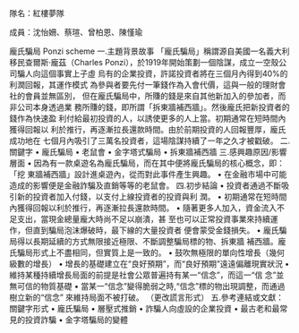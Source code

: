 隊名：紅樓夢隊

成員：沈怡姍、蔡瑄、曾柏恩、陳慬瑜

龐氏騙局
Ponzi scheme
⼀.主題背景故事
「龐氏騙局」稱謂源⾃美國⼀名義⼤利移民查爾斯·龐茲（Charles
Ponzi），於1919年開始策劃⼀個陰謀，成⽴⼀空殼公司騙⼈向這個事實上⼦虛
烏有的企業投資，許諾投資者將在三個⽉內得到40%的利潤回報，其運作模式
為參與者要先付⼀筆錢作為入會代價，這與⼀般的理財會社的會員並無區別，
但在龐氏騙局中，所賺的錢是來⾃其他新加入的參加者，⽽非公司本身透過業
務所賺的錢，即所謂「拆東牆補西牆」。然後龐氏把新投資者的錢作為快速盈
利付給最初投資的⼈，以誘使更多的⼈上當。初期通常在短時間內獲得回報以
利於推⾏，再逐漸拉長還款時間。由於前期投資的⼈回報豐厚，龐氏成功地在
七個⽉內吸引了三萬名投資者，這場陰謀持續了⼀年之久才被戳破。
⼆.關鍵字
• 龐氏騙局
• ⽼鼠會
• ⾦字塔式騙局
• 拆東牆補西牆
三.感興趣原因/影響層⾯
• 因為有⼀款桌遊名為龐氏騙局，⽽在其中便將龐氏騙局的核⼼概念，即：「挖
東牆補西牆」設計進桌遊內，從⽽對此事件產⽣興趣。
• 在⾦融市場中可能造成的影響便是⾦融詐騙及直銷等等的⽼鼠會。
四.初步結論
• 投資者通過不斷吸引新的投資者加入付錢，以⽀付上線投資者的投資與利
潤。
• 初期通常在短時間內獲得回報以利於推⾏，再逐漸拉長還款時間。
• 隨著更多⼈加入，資⾦流入不⾜⽀出，當現⾦總量龐⼤時尚不⾜以崩潰，甚
至也可以正常投資事業來持續運作，但直到騙局泡沫爆破時，最下線的⼤量投資者
便會蒙受⾦錢損失。
• 龐氏騙局得以長期延續的⽅式無限接近極限、不斷調整騙局標的物、拆東牆
補西牆。龐氏騙局形式上不盡相同，但實質上是⼀致的。
• ⿎吹無極限的單向性增長（幾何級數的增長）
• 增長的基礎建⽴在“良好預期”，⽽“良好預期”遠遠偏離現實狀況
• 維持某種持續增長局⾯的前提是社會公眾普遍持有某⼀“信念”，⽽這⼀“信
念”並無可信的物質基礎
• 當某⼀“信念”變得脆弱之時,“信念”標的物出現調整，⽽通過樹⽴新的“信念”
來維持局⾯不被打破。 （更改謊⾔形式）
五.參考連結或⽂獻：關鍵字形式
• 龐氏騙局
• 層壓式推銷
• 詐騙⼈向虛設的企業投資
• 最古⽼和最常⾒的投資詐騙
• ⾦字塔騙局的變體

